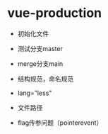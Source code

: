# vue-production

- 初始化文件
- 测试分支master
- merge分支main

- 结构规范，命名规范
- lang="less"
- 文件路径

- flag传参问题（pointerevent）